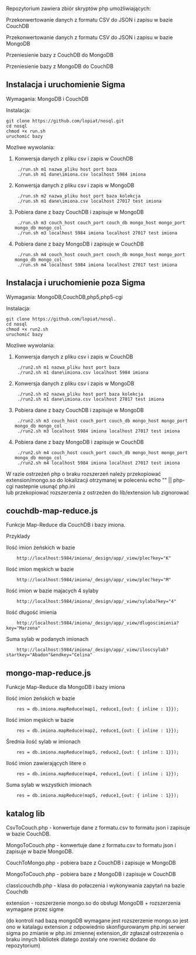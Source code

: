 Repozytorium zawiera zbiór skryptów php umożliwiających:

Przekonwertowanie danych z formatu CSV do JSON i zapisu w bazie CouchDB

Przekonwertowanie danych z formatu CSV do JSON i zapisu w bazie MongoDB

Przeniesienie bazy z CouchDB do MongoDB

Przeniesienie bazy z MongoDB do CouchDB

Instalacja i uruchomienie Sigma
-------------------------------------------------------------------------------------------------------------------
Wymagania: MongoDB  i CouchDB

Instalacja:
 
	git clone https://github.com/lopiat/nosql.git
	cd nosql
	chmod +x run.sh
	uruchomić bazy 

Mozliwe wywolania:

1. Konwersja danych z pliku csv i zapis w CouchDB

        ./run.sh m1 nazwa_pliku host port baza
		./run.sh m1 dane\imiona.csv localhost 5984 imiona 

2. Konwersja danych z pliku csv i zapis w MongoDB

        ./run.sh m2 nazwa_pliku host port baza kolekcja
		./run.sh m1 dane\imiona.csv localhost 27017 test imiona

3. Pobiera dane z bazy CouchDB i zapisuje w MongoDB

        ./run.sh m3 couch_host couch_port couch_db mongo_host mongo_port mongo_db mongo_col
        ./run.sh m3 localhost 5984 imiona localhost 27017 test imiona

4. Pobiera dane z bazy MongoDB i zapisuje w CouchDB

        ./run.sh m4 couch_host couch_port couch_db mongo_host mongo_port mongo_db mongo_col
        ./run.sh m4 localhost 5984 imiona localhost 27017 test imiona

Instalacja i uruchomienie poza Sigma
-------------------------------------------------------------------------------------------------------------------
Wymagania: MongoDB,CouchDB,php5,php5-cgi

Instalacja:

	git clone https://github.com/lopiat/nosql.
	cd nosql
	chmod +x run2.sh
	uruchomić bazy 

Mozliwe wywolania:

1. Konwersja danych z pliku csv i zapis w CouchDB

        ./run2.sh m1 nazwa_pliku host port baza
		./run2.sh m1 dane\imiona.csv localhost 5984 imiona 

2. Konwersja danych z pliku csv i zapis w MongoDB

        ./run2.sh m2 nazwa_pliku host port baza kolekcja
		./run2.sh m1 dane\imiona.csv localhost 27017 test imiona

3. Pobiera dane z bazy CouchDB i zapisuje w MongoDB

        ./run2.sh m3 couch_host couch_port couch_db mongo_host mongo_port mongo_db mongo_col
        ./run2.sh m3 localhost 5984 imiona localhost 27017 test imiona

4. Pobiera dane z bazy MongoDB i zapisuje w CouchDB

        ./run2.sh m4 couch_host couch_port couch_db mongo_host mongo_port mongo_db mongo_col
        ./run2.sh m4 localhost 5984 imiona localhost 27017 test imiona

W razie ostrzeżeń php o braku rozszerzeń należy przekopiować extension/mongo.so do lokalizacji otrzymanej w poleceniu
	echo "<?php echo ini_get('extension_dir') ?>" || php-cgi
nastepnie usunąć php.ini  
lub przekopiować rozszerzenia z ostrzeżen do lib/extension
lub zignorować

couchdb-map-reduce.js
-----------------------------------------------------------------------------------------------------------------------------
Funkcje Map-Reduce dla CouchDB i bazy imiona.

Przyklady

Ilość imion żeńskich w bazie

		http://localhost:5984/imiona/_design/app/_view/plec?key="K"
Ilość imion męskich w bazie

		http://localhost:5984/imiona/_design/app/_view/plec?key="M"
Ilość imion w bazie majacych 4 sylaby

		http://localhost:5984/imiona/_design/app/_view/sylaba?key="4"

Ilość długość imienia

		http://localhost:5984/imiona/_design/app/_view/dlugoscimienia?key="Marzena"

Suma sylab w podanych imionach

		http://localhost:5984/imiona/_design/app/_view/iloscsylab?startkey="Abadon"&endkey="Celina"


mongo-map-reduce.js
-----------------------------------------------------------------------------------------------------------------------------
Funkcje Map-Reduce dla MongoDB i bazy imiona

Ilość imion żeńskich w bazie

		res = db.imiona.mapReduce(map1, reduce1,{out: { inline : 1}});

Ilość imion męskich w bazie

		res = db.imiona.mapReduce(map2, reduce1,{out: { inline : 1}});

Średnia ilość sylab w imionach

		res = db.imiona.mapReduce(map5, reduce2,{out: { inline : 1}});

Ilość imion zawierających litere o

		res = db.imiona.mapReduce(map4, reduce1,{out: { inline : 1}});

Suma sylab w wszystkich imionach

		res = db.imiona.mapReduce(map5, reduce1,{out: { inline : 1}});


katalog lib
-----------------------------------------------------------------------------------------------------------------------------

CsvToCouch.php - konwertuje dane z formatu.csv to formatu json i zapisuje w bazie CouchDB.

MongoToCouch.php - konwertuje dane z formatu.csv to formatu json i zapisuje w bazie MongoDB.

CouchToMongo.php - pobiera baze z CouchDB i zapisuje w MongoDB

MongoToCouch.php - pobiera baze z MongoDB i zapisuje w CouchDB

class\couchdb.php - klasa do połaczenia i wykonywania zapytań na bazie Couchdb

extension - rozszerzenie mongo.so do obsługi MongoDB + rozszerzenia wymagane przez sigme

(do kontroli nad bazą mongoDB wymagane jest rozszerzenie mongo.so
jest ono w katalagu extension z odpowiednio skonfigurowanym php.ini
serwer sigma po zmianie w php.ini zmiennej extension_dir zgłaszał ostrzezenia o braku innych bibliotek
dlatego zostaly one rowniez dodane do repozytorium)
